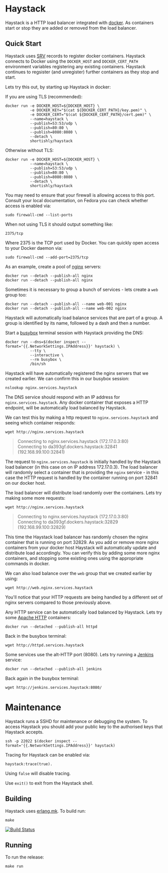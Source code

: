 # Haystack

Haystack is a HTTP load balancer integrated with
[docker](https://www.docker.com). As containers start or stop they
are added or removed from the load balancer.

## Quick Start

Haystack uses [SRV](https://en.wikipedia.org/wiki/SRV_record) records
to register docker containers. Haystack connects to Docker using the
`DOCKER_HOST` and `DOCKER_CERT_PATH` environment variables registering
any existing containers. Haystack continues to regsister (and
unregister) further containers as they stop and start.


Lets try this out, by starting up Haystack in docker:

If you are using TLS (recommended):

```shell
docker run -e DOCKER_HOST=${DOCKER_HOST} \
           -e DOCKER_KEY="$(cat ${DOCKER_CERT_PATH}/key.pem)" \
           -e DOCKER_CERT="$(cat ${DOCKER_CERT_PATH}/cert.pem)" \
           --name=haystack \
           --publish=53:53/udp \
           --publish=80:80 \
           --publish=8080:8080 \
           --detach \
           shortishly/haystack
```

Otherwise without TLS:

```shell
docker run -e DOCKER_HOST=${DOCKER_HOST} \
           --name=haystack \
           --publish=53:53/udp \
           --publish=80:80 \
           --publish=8080:8080 \
           --detach \
           shortishly/haystack
```

You may need to ensure that your firewall is allowing access to this
port. Consult your local documentation, on Fedora you can check
whether access is enabled via:

```shell
sudo firewall-cmd --list-ports
```

When not using TLS it should output something like:

```shell
2375/tcp
```

Where 2375 is the TCP port used by Docker. You can quickly open access
to your Docker daemon via:

```shell
sudo firewall-cmd --add-port=2375/tcp
```

As an example, create a pool of [nginx](https://www.nginx.com) servers:

```shell
docker run --detach --publish-all nginx
docker run --detach --publish-all nginx
```

Sometimes it is necessary to group a bunch of services - lets create a
`web` group too:

```shell
docker run --detach --publish-all --name web-001 nginx
docker run --detach --publish-all --name web-002 nginx
```

Haystack will automatically load balance services that are part of a
group. A group is identified by its name, followed by a dash and then
a number.

Start a [busybox](https://www.busybox.net) terminal session with
Haystack providing the DNS:

```shell
docker run --dns=$(docker inspect --format='{{.NetworkSettings.IPAddress}}' haystack) \
           --tty \
           --interactive \
           --rm busybox \
           /bin/sh
```

Haystack will have automatically registered the nginx servers that we
created earlier. We can confirm this in our busybox session:

```shell
nslookup nginx.services.haystack
```

The DNS service should respond with an IP address for
`nginx.services.haystack`. Any docker container that exposes a HTTP
endpoint, will be automatically load balanced by Haystack.

We can test this by making a http request to `nginx.services.haystack`
and seeing which container responds:

```shell
wget http://nginx.services.haystack
```

> Connecting to nginx.services.haystack (172.17.0.3:80)<br />
> Connecting to da393gf.dockers.haystack:32841 (192.168.99.100:32841)

The request to `nginx.services.haystack` is initially handled by the
Haystack load balancer (in this case on on IP address 172.17.0.3). The
load balancer will randomly select a container that is providing the
`nginx` service - in this case the HTTP request is handled by the
container running on port 32841 on our docker host.

The load balancer will distribute load randomly over the
containers. Lets try making some more requests:

```shell
wget http://nginx.services.haystack
```

> Connecting to nginx.services.haystack (172.17.0.3:80)<br />
> Connecting to da393gf.dockers.haystack:32829 (192.168.99.100:32829)

This time the Haystack load balancer has randomly chosen the nginx
container that is running on port 32829. As you add or remove more
nginx containers from your docker host Haystack will automatically
update and distribute load accordingly. You can verify this by adding
some more nginx containers, and stopping some existing ones using the
appropriate commands in docker.

We can also load balance over the `web` group that we created earlier
by using:

```shell
wget http://web.nginx.services.haystack
```

You'll notice that your HTTP requests are being handled by a different
set of nginx servers compared to those previously above.

Any HTTP service can be automatically load balanced by Haystack. Lets
try some [Apache HTTP](https://hub.docker.com/_/httpd/) containers:

```shell
docker run --detached --publish-all httpd
```

Back in the busybox terminal:

```shell
wget http://httpd.services.haystack
```

Some services use the alt-HTTP port (8080). Lets try running a
[Jenkins](https://hub.docker.com/_/jenkins/) service:

```shell
docker run --detached --publish-all jenkins
```

Back again in the busybox terminal:

```shell
wget http://jenkins.services.haystack:8080/
```

# Maintenance

Haystack runs a SSHD for maintenance or debugging the system. To
access Haystack you should add your public key to the authorised keys
that Haystack accepts.

```shell
ssh -p 22022 $(docker inspect --format='{{.NetworkSettings.IPAddress}}' haystack)
```

Tracing for Haystack can be enabled via:
```shell
haystack:trace(true).
```

Using `false` will disable tracing.

Use `exit()` to exit from the Haystack shell.


## Building

Haystack uses [erlang.mk](https://github.com/ninenines/erlang.mk). To build run:

```
make
```

[![Build Status](https://travis-ci.org/shortishly/haystack.svg)](https://travis-ci.org/shortishly/haystack)

## Running

To run the release:

```
make run
```
